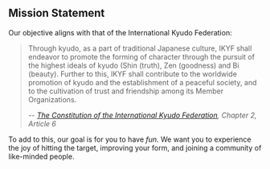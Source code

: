 ## Mission Statement

Our objective aligns with that of the International Kyudo Federation:

> Through kyudo, as a part of traditional Japanese culture, IKYF shall endeavor to promote the
> forming of character through the pursuit of the highest ideals of kyudo (Shin (truth), Zen (goodness) and
> Bi (beauty). Further to this, IKYF shall contribute to the worldwide promotion of kyudo and the
> establishment of a peaceful society, and to the cultivation of trust and friendship among its Member
> Organizations.
>
> -- <cite>[The Constitution of the International Kyudo Federation](https://www.ikyf.org/pdf/constitution_201506.pdf), Chapter 2, Article 6</cite>

To add to this, our goal is for you to have *fun*. We want you to experience the joy of hitting the target, improving your form, and joining a community of like-minded people.



